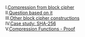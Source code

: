 I.<a href="http://geekresearchlab.net/coursera/crypto1/compress-1.jpg">Compression from block cipher</a><br>
II.<a href="http://geekresearchlab.net/coursera/crypto1/compress-1-question.jpg">Question based on it</a><br>
III.<a href="http://geekresearchlab.net/coursera/crypto1/compress-2.jpg">Other block cipher constructions</a><br>
IV.<a href="http://geekresearchlab.net/coursera/crypto1/compress-case%20study.jpg">Case study: SHA-256</a><br>
V.<a href="http://geekresearchlab.net/coursera/crypto1/compress-provable.jpg">Compression Functions - Proof</a>
